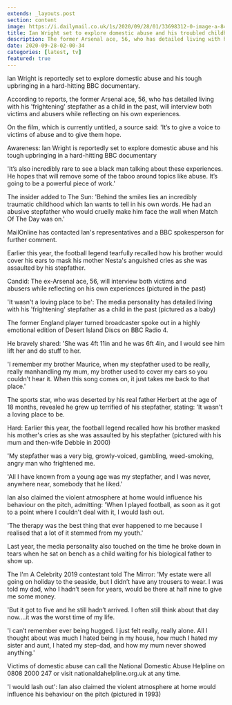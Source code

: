 ```yaml
---
extends: _layouts.post
section: content
image: https://i.dailymail.co.uk/1s/2020/09/28/01/33698312-0-image-a-84_1601254259352.jpg 
title: Ian Wright set to explore domestic abuse and his troubled childhood in BBC documentary 
description: The former Arsenal ace, 56, who has detailed living with his frightening stepfather as a child in the past, will interview both victims and abusers while reflecting on his own experiences. 
date: 2020-09-28-02-00-34 
categories: [latest, tv] 
featured: true 
--- 
```

Ian Wright is reportedly set to explore domestic abuse and his tough upbringing in a hard-hitting BBC documentary.

According to reports, the former Arsenal ace, 56, who has detailed living with his 'frightening' stepfather as a child in the past, will interview both victims and abusers while reflecting on his own experiences.

On the film, which is currently untitled, a source said: 'It’s to give a voice to victims of abuse and to give them hope. 

Awareness: Ian Wright is reportedly set to explore domestic abuse and his tough upbringing in a hard-hitting BBC documentary

'It’s also incredibly rare to see a black man talking about these experiences. He hopes that will remove some of the taboo around topics like abuse. It’s going to be a powerful piece of work.' 

The insider added to The Sun: 'Behind the smiles lies an incredibly traumatic child­hood which Ian wants to tell in his own words. He had an abusive stepfather who would cruelly make him face the wall when Match Of The Day was on.' 

MailOnline has contacted Ian's representatives and a BBC spokesperson for further comment.

Earlier this year, the football legend tearfully recalled how his brother would cover his ears to mask his mother Nesta's anguished cries as she was assaulted by his stepfather.

Candid: The ex-Arsenal ace, 56, will interview both victims and abusers while reflecting on his own experiences (pictured in the past)

'It wasn't a loving place to be': The media personality has detailed living with his 'frightening' stepfather as a child in the past (pictured as a baby)

The former England player turned broadcaster spoke out in a highly emotional edition of Desert Island Discs on BBC Radio 4. 

He bravely shared: 'She was 4ft 11in and he was 6ft 4in, and I would see him lift her and do stuff to her.

'I remember my brother Maurice, when my stepfather used to be really, really manhandling my mum, my brother used to cover my ears so you couldn't hear it. When this song comes on, it just takes me back to that place.' 

The sports star, who was deserted by his real father Herbert at the age of 18 months, revealed he grew up terrified of his stepfather, stating: 'It wasn't a loving place to be.

Hard: Earlier this year, the football legend recalled how his brother masked his mother's cries as she was assaulted by his stepfather (pictured with his mum and then-wife Debbie in 2000)

'My stepfather was a very big, growly-voiced, gambling, weed-smoking, angry man who frightened me.

'All I have known from a young age was my stepfather, and I was never, anywhere near, somebody that he liked.'

Ian also claimed the violent atmosphere at home would influence his behaviour on the pitch, admitting: 'When I played football, as soon as it got to a point where I couldn't deal with it, I would lash out.

'The therapy was the best thing that ever happened to me because I realised that a lot of it stemmed from my youth.' 

Last year, the media personality also touched on the time he broke down in tears when he sat on bench as a child waiting for his biological father to show up.

The I'm A Celebrity 2019 contestant told The Mirror: 'My estate were all going on holiday to the seaside, but I didn’t have any trousers to wear. I was told my dad, who I hadn’t seen for years, would be there at half nine to give me some money.

'But it got to five and he still hadn’t arrived. I often still think about that day now....it was the worst time of my life.

'I can’t remember ever being hugged. I just felt really, really alone. All I thought about was much I hated being in my house, how much I hated my sister and aunt, I hated my step-dad, and how my mum never showed anything.' 

Victims of domestic abuse can call the National Domestic Abuse Helpline on 0808 2000 247 or visit nationaldahelpline.org.uk at any time.

'I would lash out': Ian also claimed the violent atmosphere at home would influence his behaviour on the pitch (pictured in 1993)

